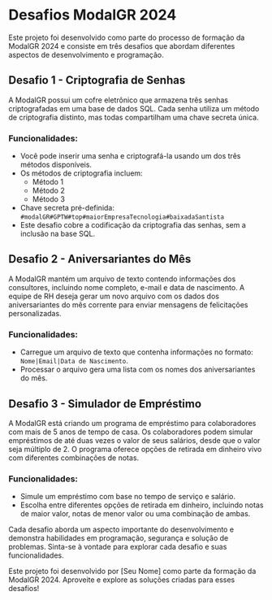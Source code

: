 # Desafios ModalGR 2024

Este projeto foi desenvolvido como parte do processo de formação da ModalGR 2024 e consiste em três desafios que abordam diferentes aspectos de desenvolvimento e programação.

## Desafio 1 - Criptografia de Senhas

A ModalGR possui um cofre eletrônico que armazena três senhas criptografadas em uma base de dados SQL. Cada senha utiliza um método de criptografia distinto, mas todas compartilham uma chave secreta única.

### Funcionalidades:
- Você pode inserir uma senha e criptografá-la usando um dos três métodos disponíveis.
- Os métodos de criptografia incluem:
  - Método 1
  - Método 2
  - Método 3
- Chave secreta pré-definida: `#modalGR#GPTW#top#maiorEmpresaTecnologia#baixadaSantista`
- Este desafio cobre a codificação da criptografia das senhas, sem a inclusão na base SQL.

## Desafio 2 - Aniversariantes do Mês

A ModalGR mantém um arquivo de texto contendo informações dos consultores, incluindo nome completo, e-mail e data de nascimento. A equipe de RH deseja gerar um novo arquivo com os dados dos aniversariantes do mês corrente para enviar mensagens de felicitações personalizadas.

### Funcionalidades:
- Carregue um arquivo de texto que contenha informações no formato: `Nome|Email|Data de Nascimento`.
- Processar o arquivo gera uma lista com os nomes dos aniversariantes do mês.

## Desafio 3 - Simulador de Empréstimo

A ModalGR está criando um programa de empréstimo para colaboradores com mais de 5 anos de tempo de casa. Os colaboradores podem simular empréstimos de até duas vezes o valor de seus salários, desde que o valor seja múltiplo de 2. O programa oferece opções de retirada em dinheiro vivo com diferentes combinações de notas.

### Funcionalidades:
- Simule um empréstimo com base no tempo de serviço e salário.
- Escolha entre diferentes opções de retirada em dinheiro, incluindo notas de maior valor, notas de menor valor ou uma combinação de ambas.

Cada desafio aborda um aspecto importante do desenvolvimento e demonstra habilidades em programação, segurança e solução de problemas. Sinta-se à vontade para explorar cada desafio e suas funcionalidades.

Este projeto foi desenvolvido por [Seu Nome] como parte da formação da ModalGR 2024. Aproveite e explore as soluções criadas para esses desafios!

